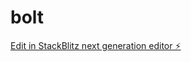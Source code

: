 # bolt

[Edit in StackBlitz next generation editor ⚡️](https://stackblitz.com/~/github.com/cmtkdot/bolt)